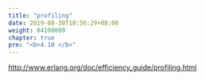 ```yaml
---
title: "profiling"
date: 2019-08-30T10:56:29+08:00
weight: 04100000
chapter: true
pre: "<b>4.10 </b>"
---
```


<http://www.erlang.org/doc/efficiency_guide/profiling.html>
